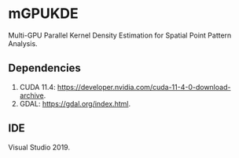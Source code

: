 # mGPUKDE
Multi-GPU Parallel Kernel Density Estimation for Spatial Point Pattern Analysis.
## Dependencies
1. CUDA 11.4: https://developer.nvidia.com/cuda-11-4-0-download-archive.
2. GDAL: https://gdal.org/index.html.
## IDE
Visual Studio 2019.
